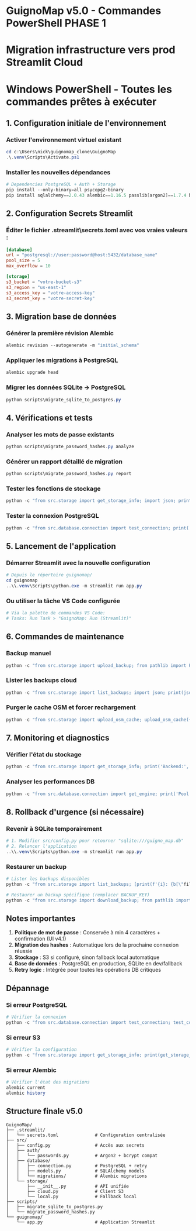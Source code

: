 # GuignoMap v5.0 - Commandes PowerShell PHASE 1
# Migration infrastructure vers prod Streamlit Cloud
# Windows PowerShell - Toutes les commandes prêtes à exécuter

## 1. Configuration initiale de l'environnement

### Activer l'environnement virtuel existant
```powershell
cd c:\Users\nick\guignomap_clone\GuignoMap
.\.venv\Scripts\Activate.ps1
```

### Installer les nouvelles dépendances
```powershell
# Dependencies PostgreSQL + Auth + Storage
pip install --only-binary=all psycopg2-binary
pip install sqlalchemy==2.0.43 alembic==1.16.5 passlib[argon2]==1.7.4 boto3==1.34.144
```

## 2. Configuration Secrets Streamlit

### Éditer le fichier .streamlit\secrets.toml avec vos vraies valeurs :
```toml
[database]
url = "postgresql://user:password@host:5432/database_name"
pool_size = 5
max_overflow = 10

[storage]
s3_bucket = "votre-bucket-s3"
s3_region = "us-east-1"
s3_access_key = "votre-access-key"
s3_secret_key = "votre-secret-key"
```

## 3. Migration base de données

### Générer la première révision Alembic
```powershell
alembic revision --autogenerate -m "initial_schema"
```

### Appliquer les migrations à PostgreSQL
```powershell
alembic upgrade head
```

### Migrer les données SQLite → PostgreSQL
```powershell
python scripts\migrate_sqlite_to_postgres.py
```

## 4. Vérifications et tests

### Analyser les mots de passe existants
```powershell
python scripts\migrate_password_hashes.py analyze
```

### Générer un rapport détaillé de migration
```powershell
python scripts\migrate_password_hashes.py report
```

### Tester les fonctions de stockage
```powershell
python -c "from src.storage import get_storage_info; import json; print(json.dumps(get_storage_info(), indent=2, default=str))"
```

### Tester la connexion PostgreSQL
```powershell
python -c "from src.database.connection import test_connection; print('🔌 Connexion PostgreSQL:', test_connection())"
```

## 5. Lancement de l'application

### Démarrer Streamlit avec la nouvelle configuration
```powershell
# Depuis le répertoire guignomap/
cd guignomap
..\\.venv\Scripts\python.exe -m streamlit run app.py
```

### Ou utiliser la tâche VS Code configurée
```powershell
# Via la palette de commandes VS Code:
# Tasks: Run Task > "GuignoMap: Run (Streamlit)"
```

## 6. Commandes de maintenance

### Backup manuel
```powershell
python -c "from src.storage import upload_backup; from pathlib import Path; upload_backup(Path('guignomap/guigno_map_backup.db'))"
```

### Lister les backups cloud
```powershell
python -c "from src.storage import list_backups; import json; print(json.dumps(list_backups(), indent=2, default=str))"
```

### Purger le cache OSM et forcer rechargement
```powershell
python -c "from src.storage import upload_osm_cache; upload_osm_cache({})"
```

## 7. Monitoring et diagnostics

### Vérifier l'état du stockage
```powershell
python -c "from src.storage import get_storage_info; print('Backend:', get_storage_info()['backend'])"
```

### Analyser les performances DB
```powershell
python -c "from src.database.connection import get_engine; print('Pool info:', get_engine().pool.status())"
```

## 8. Rollback d'urgence (si nécessaire)

### Revenir à SQLite temporairement
```powershell
# 1. Modifier src/config.py pour retourner "sqlite:///guigno_map.db"
# 2. Relancer l'application
..\\.venv\Scripts\python.exe -m streamlit run app.py
```

### Restaurer un backup
```powershell
# Lister les backups disponibles
python -c "from src.storage import list_backups; [print(f'{i}: {b[\"filename\"]}') for i, b in enumerate(list_backups())]"

# Restaurer un backup spécifique (remplacer BACKUP_KEY)
python -c "from src.storage import download_backup; from pathlib import Path; download_backup('BACKUP_KEY', Path('guigno_map_restored.db'))"
```

## Notes importantes

1. **Politique de mot de passe** : Conservée à min 4 caractères + confirmation (UI v4.1)
2. **Migration des hashes** : Automatique lors de la prochaine connexion réussie
3. **Stockage** : S3 si configuré, sinon fallback local automatique
4. **Base de données** : PostgreSQL en production, SQLite en dev/fallback
5. **Retry logic** : Intégrée pour toutes les opérations DB critiques

## Dépannage

### Si erreur PostgreSQL
```powershell
# Vérifier la connexion
python -c "from src.database.connection import test_connection; test_connection()"
```

### Si erreur S3
```powershell
# Vérifier la configuration
python -c "from src.storage import get_storage_info; print(get_storage_info())"
```

### Si erreur Alembic
```powershell
# Vérifier l'état des migrations
alembic current
alembic history
```

## Structure finale v5.0
```
GuignoMap/
├── .streamlit/
│   └── secrets.toml              # Configuration centralisée
├── src/
│   ├── config.py                 # Accès aux secrets
│   ├── auth/
│   │   └── passwords.py          # Argon2 + bcrypt compat
│   ├── database/
│   │   ├── connection.py         # PostgreSQL + retry
│   │   ├── models.py             # SQLAlchemy models
│   │   └── migrations/           # Alembic migrations
│   └── storage/
│       ├── __init__.py           # API unifiée
│       ├── cloud.py              # Client S3
│       └── local.py              # Fallback local
├── scripts/
│   ├── migrate_sqlite_to_postgres.py
│   └── migrate_password_hashes.py
└── guignomap/
    └── app.py                    # Application Streamlit
```